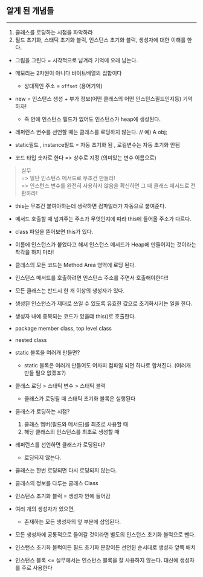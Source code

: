 ## 알게 된 개념들
___

1. 클래스를 로딩하는 시점을 파악하라
2. 필드 초기화, 스태틱 초기화 블럭, 인스턴스 초기화 블럭, 생성자에 대한 이해를 한다.




- 그림을 그린다 = 시각적으로 남겨라 기억에 오래 남는다.
- 메모리는 2차원이 아니다 바이트배열의 집합이다
    - 상대적인 주소 = `offset` (용어기억)
- new = 인스턴스 생성 + 부가 정보(어떤 클래스의 어떤 인스턴스필드인지등) 기억하자!
    - 즉 안에 인스턴스 필드가 없어도 인스턴스가 
heap에 생성된다.

- 레퍼런스 변수를 선언할 때는 클래스를 로딩하지 않는다. 
// 예) A obj;

 - static필드 , instance필드 = 자동 초기화 됨   , 로컬변수는 자동 초기화 안됨

- 코드 타입 숫자로 한다 => 상수로 지정 (의미있는 변수 이름으로)

>실무<br>
=> 일단 인스턴스 메서드로 무조건 만들라!<br>
=> 인스턴스 변수를 완전히 사용하지 않음을 확신하면 
그 때 클래스 메서드로 전환하라!

- this는 무조건 붙여야하는데 생략하면 컴파일러가 자동으로 붙여준다.
- 메서드 호출할 때 넘겨주는 주소가 무엇인지에 따라 this에 들어올 주소가 다르다.
- class 파일을 뜯어보면 this가 있다.

- 이름에 인스턴스가 붙었다고 해서 인스턴스 메서드가 Heap에 만들어지는 것이라는 착각을 하지 마라!

- 클래스의 모든 코드는 Method Area 영역에 로딩 된다.

- 인스턴스 메서드를 호출하려면 인스턴스 주소를 주면서 호출해야한다!!

- 모든 클래스는 반드시 한 개 이상의 생성자가 있다.
- 생성된 인스턴스가 제대로 쓰일 수 있도록 유효한 값으로 초기화시키는 일을 한다.
- 생성자 내에 중복되는 코드가 있을떄 this()로 호출한다.

- package member class, top level class
- nested class

- static 블록을 여러개 만들면? 
    - static 블록은 여러개 만들어도 어차피 컴파일 되면 하나로 합쳐진다. (여러개 만들 필요 없겠죠?)

- 클래스 로딩 > 스태틱 변수 > 스태틱 블럭
    - 클래스가 로딩될 때 스태틱 초기화 블록은 실행된다

- 클래스가 로딩하는 시점?
    1. 클래스 멤버(필드와 메서드)를 최초로 사용할 때
    2. 해당 클래스의 인스턴스를 최초로 생성할 때

- 레퍼런스를 선언하면 클래스가 로딩된다? 
    - 로딩되지 않는다.
- 클래스는 한번 로딩되면 다시 로딩되지 않는다.

- 클래스의 정보를 다루는 클래스 Class

- 인스턴스 초기화 블럭 = 생성자 안에 들어감
- 여러 개의 생성자가 있으면,
    - 존재하는 모든 생성자의 앞 부분에 삽입된다.

- 모든 생성자에 공통적으로 들어갈 것이라면 별도의 인스턴스 초기화 블럭으로 뺀다.

- 인스턴스 초기화 블럭이든 필드 초기화 문장이든 선언된 순서대로 생성자 앞쪽 배치

 - 인스턴스 블록 <= 실무에서는 인스턴스 블록을 잘 사용하지 않는다. 대신에 생성자를 주로 사용한다
